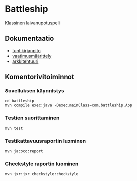 # Battleship
Klassinen laivanupotuspeli
## Dokumentaatio
* [tuntikirjanpito](https://github.com/tommivk/ot-harjoitustyo/blob/master/tuntikirjanpito.md)
* [vaatimusmäärittely](https://github.com/tommivk/ot-harjoitustyo/blob/master/vaatimusmaarittely.md)
* [arkkitehtuuri](https://github.com/tommivk/ot-harjoitustyo/blob/master/dokumentaatio/arkkitehtuuri.md)

## Komentorivitoiminnot
### Sovelluksen käynnistys
```
cd battleship
mvn compile exec:java -Dexec.mainClass=com.battleship.App
```

### Testien suorittaminen
```
mvn test
```
### Testikattavuusraportin luominen
```
mvn jacoco:report
```
### Checkstyle raportin luominen
``` 
mvn jxr:jxr checkstyle:checkstyle
```
